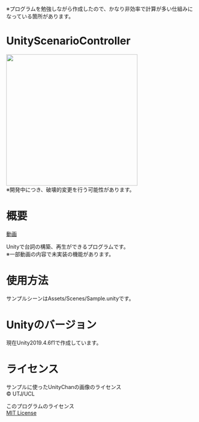 ※プログラムを勉強しながら作成したので、かなり非効率で計算が多い仕組みになっている箇所があります。

# UnityScenarioController 
<img width="350" alt="" src="https://user-images.githubusercontent.com/36328961/209782765-67aed765-ccad-4b77-b4f1-988c42eda61c.png"><br>
※開発中につき、破壊的変更を行う可能性があります。  

# 概要  
[動画](https://twitter.com/NidoKota/status/1243830552127406080)  
  
Unityで台詞の構築、再生ができるプログラムです。  
※一部動画の内容で未実装の機能があります。  

# 使用方法  
サンプルシーンはAssets/Scenes/Sample.unityです。  

# Unityのバージョン  
現在Unity2019.4.6f1で作成しています。  
  
# ライセンス
サンプルに使ったUnityChanの画像のライセンス  
© UTJ/UCL  
  
このプログラムのライセンス  
[MIT License](https://github.com/NidoKota/UnityScenarioController/blob/master/LICENSE)  
